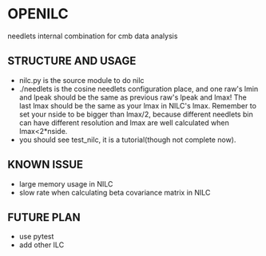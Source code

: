# OPENILC
needlets internal combination for cmb data analysis

## STRUCTURE AND USAGE
* nilc.py is the source module to do nilc
* ./needlets is the cosine needlets configuration place, and one raw's lmin and lpeak should be the same as previous raw's lpeak and lmax! The last lmax should be the same as your lmax in NILC's lmax. Remember to set your nside to be bigger than lmax/2, because different needlets bin can have different resolution and lmax are well calculated when lmax<2*nside.
* you should see test_nilc, it is a tutorial(though not complete now).

## KNOWN ISSUE
* large memory usage in NILC
* slow rate when calculating beta covariance matrix in NILC

## FUTURE PLAN
* use pytest
* add other ILC
